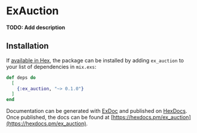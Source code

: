 # ExAuction

**TODO: Add description**

## Installation

If [available in Hex](https://hex.pm/docs/publish), the package can be installed
by adding `ex_auction` to your list of dependencies in `mix.exs`:

```elixir
def deps do
  [
    {:ex_auction, "~> 0.1.0"}
  ]
end
```

Documentation can be generated with [ExDoc](https://github.com/elixir-lang/ex_doc)
and published on [HexDocs](https://hexdocs.pm). Once published, the docs can
be found at [https://hexdocs.pm/ex_auction](https://hexdocs.pm/ex_auction).

